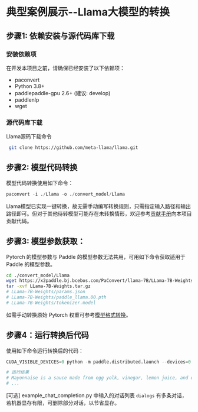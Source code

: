 # 典型案例展示--Llama大模型的转换

## 步骤1: 依赖安装与源代码库下载

### 安装依赖项

在开发本项目之前，请确保已经安装了以下依赖项：
- paconvert
- Python 3.8+
- paddlepaddle-gpu 2.6+ (建议: develop)
- paddlenlp
- wget

### 源代码库下载

Llama源码下载命令
```bash
 git clone https://github.com/meta-llama/llama.git
```

## 步骤2: 模型代码转换

模型代码转换使用如下命令：

```python
paconvert -i ./Llama -o ./convert_model/Llama
```
Llama模型已实现一键转换，故无需手动编写转换规则，只需指定输入路径和输出路径即可。但对于其他待转模型可能存在未转换情形，欢迎参考[贡献手册](https://github.com/PaddlePaddle/PaConvert/blob/master/docs/CONTRIBUTING.md)向本项目贡献代码。

## 步骤3: 模型参数获取：

Pytorch 的模型参数与 Paddle 的模型参数无法共用，可用如下命令获取适用于 Paddle 的模型参数。

```bash
cd ./convert_model/Llama
wget https://x2paddle.bj.bcebos.com/PaConvert/llama-7B/LLama-7B-Weights.tar.gz
tar -xvf LLama-7B-Weights.tar.gz
# LLama-7B-Weights/params.json
# LLama-7B-Weights/paddle_llama.00.pth
# LLama-7B-Weights/tokenizer.model
```

如需手动转换原始 Pytorch 权重可参考[模型格式转换](https://github.com/PaddlePaddle/PaddleNLP/blob/develop/docs/zh/community/contribute_models/convert_pytorch_to_paddle.rst)。


## 步骤4：运行转换后代码

使用如下命令运行转换后的代码：
```python
CUDA_VISIBLE_DEVICES=0 python -m paddle.distributed.launch --devices=0 ./example_chat_completion.py --ckpt_dir ./LLama-7B-Weights --tokenizer_path ./LLama-7B-Weights/tokenizer.model --max_seq_len 64

# 运行结果
# Mayonnaise is a sauce made from egg yolk, vinegar, lemon juice, and oil.
# ...

```
[可选] example_chat_completion.py 中输入的对话列表 `dialogs` 有多条对话，若机器显存有限，可删除部分对话，以节省显存。
